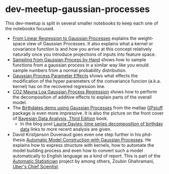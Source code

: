 # dev-meetup-gaussian-processes

This dev-meetup is split in several smaller notebooks to keep each one of the notebooks focused.

* [From Linear Regression to Gaussian Processes](https://nbviewer.jupyter.org/github/cs224/dev-meetup-gaussian-processes/blob/master/from_linear_regression_to_gaussian_processes.ipynb)
explains the weight-space view of Gaussian Processes. It also explains what a kernel or 
covariance function is and how you arrive at this concept relatively naturally once you introduce
projections of inputs into feature space.
* [Sampling from Gaussian Process by Hand](https://nbviewer.jupyter.org/github/cs224/dev-meetup-gaussian-processes/blob/master/sampling_from_gaussian_by_hand.ipynb) shows how
to sample functions from a gaussian process in a similar way like you would sample numbers from
a normal probability distribution.
* [Gaussian Process Parameter Effects](https://nbviewer.jupyter.org/github/cs224/dev-meetup-gaussian-processes/blob/master/gaussian_process_parameter_effects.ipynb) shows what effects
the modification of the hyper parameters of the convariance funcion (a.k.a. kernel) has on the recovered
regression line.
* [CO2 Mauna Loa Gaussian Process Regression](https://nbviewer.jupyter.org/github/cs224/dev-meetup-gaussian-processes/blob/master/co2-mauna-loa-gaussian-process-regression.ipynb)
shows how to perform the decomposition of additive effects to explain parts of the overall model.
* The [Birthdates demo using Gaussian Processes](http://research.cs.aalto.fi/pml/software/gpstuff/demo_births.shtml) from the matlap [GPstuff](http://research.cs.aalto.fi/pml/software/gpstuff/) package is even more impressive. It is also the picture on the front cover of [Bayesian Data Analysis, Third Edition](https://www.amazon.com/Bayesian-Analysis-Chapman-Statistical-Science/dp/1439840954) book.
  * In the blog post [Laurie Davies: time series decomposition of birthday data](http://andrewgelman.com/2017/01/17/laurie-davies-time-series-decomposition-birthday-data/) links to more recent analysis are given.
* David Kristjanson Duvenaud goes even one step further in his phd-thesis [Automatic Model Construction with Gaussian Processes](https://github.com/duvenaud/phd-thesis). He explains how to express structure with kernels, how to automate the model building process and even how to convert such a model automatically to English language as a kind of report. This is part of the [Automatic Statistician](https://www.automaticstatistician.com/about/) project by among others, Zoubin Ghahramani, [Uber's Chief Scientist](https://newsroom.uber.com/announcing-zoubin-ghahramani-as-ubers-chief-scientist/).
